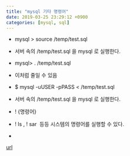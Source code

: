 ```yaml
---
title: "mysql 기타 명령어"
date: 2019-03-25 23:29:12 +0900
categories: [mysql, sql]
---
```


- mysql &gt; source /temp/test.sql
- 서버 속의 /temp/test.sql 을 mysql 로 실행한다.
- mysql&gt; \. /temp/test.sql
- 이처럼 줄일 수 있음


- $ mysql -uUSER -pPASS &lt; /temp/test.sql
- 서버 속의 /temp/test.sql 을 mysql 로 실행한다.

- \! {명령어}
- \! ls , \! sar  등등 시스템의 명령어를 실행할 수 있다.
-   






[url](http://www.mins01.com/mh/tech/read/1267)